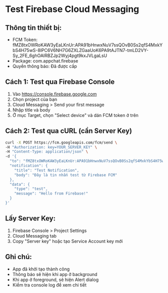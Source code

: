 # Test Firebase Cloud Messaging

## Thông tin thiết bị:
- FCM Token: fMZ8txOWRoKAW3yEaLKnUr:APA91bHnwxNuV7ssQOvB0Ss2qfS4MxkYbS4H75wS-8lPC6V6NH7G6ZXLZGaaUoK6PA9tAJTN7-tmLD2VY-Sy_2FE_6ghOAIRBZJp2Wyj4pgt9kxJVLgaLsU
- Package: com.appchat.firebase
- Quyền thông báo: Đã được cấp

## Cách 1: Test qua Firebase Console
1. Vào https://console.firebase.google.com
2. Chọn project của bạn
3. Cloud Messaging > Send your first message
4. Nhập title và body
5. Ở mục Target, chọn "Select device" và dán FCM token ở trên

## Cách 2: Test qua cURL (cần Server Key)
```bash
curl -X POST https://fcm.googleapis.com/fcm/send \
-H "Authorization: key=YOUR_SERVER_KEY" \
-H "Content-Type: application/json" \
-d '{
  "to": "fMZ8txOWRoKAW3yEaLKnUr:APA91bHnwxNuV7ssQOvB0Ss2qfS4MxkYbS4H75wS-8lPC6V6NH7G6ZXLZGaaUoK6PA9tAJTN7-tmLD2VY-Sy_2FE_6ghOAIRBZJp2Wyj4pgt9kxJVLgaLsU",
  "notification": {
    "title": "Test Notification",
    "body": "Đây là tin nhắn test từ Firebase FCM"
  },
  "data": {
    "type": "test",
    "message": "Hello from Firebase!"
  }
}'
```

## Lấy Server Key:
1. Firebase Console > Project Settings
2. Cloud Messaging tab
3. Copy "Server key" hoặc tạo Service Account key mới

## Ghi chú:
- App đã khởi tạo thành công
- Thông báo sẽ hiện khi app ở background
- Khi app ở foreground, sẽ hiện Alert dialog
- Kiểm tra console log để xem chi tiết
